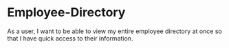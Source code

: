 # Employee-Directory
As a user, I want to be able to view my entire employee directory at once so that I have quick access to their information.
